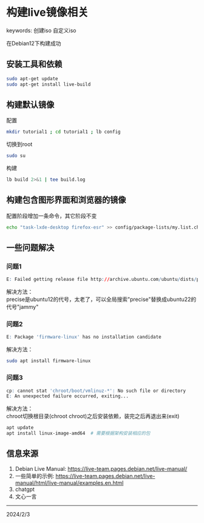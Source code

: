 # 构建live镜像相关

keywords: 创建iso 自定义iso  

在Debian12下构建成功  


## 安装工具和依赖
```bash
sudo apt-get update
sudo apt-get install live-build
```


## 构建默认镜像
配置  
```bash
mkdir tutorial1 ; cd tutorial1 ; lb config
```

切换到root  
```bash
sudo su
```

构建  
```bash
lb build 2>&1 | tee build.log
```


## 构建包含图形界面和浏览器的镜像
配置阶段增加一条命令，其它阶段不变  
```bash
echo "task-lxde-desktop firefox-esr" >> config/package-lists/my.list.chroot
```


## 一些问题解决
### 问题1
```r
E: Failed getting release file http://archive.ubuntu.com/ubuntu/dists/precise/Release
```

解决方法：  
precise是ubuntu12的代号，太老了，可以全局搜索"precise"替换成ubuntu22的代号"jammy"  

### 问题2
```r
E: Package 'firmware-linux' has no installation candidate
```

解决方法：
```bash
sudo apt install firmware-linux
```

### 问题3
```r
cp: cannot stat 'chroot/boot/vmlinuz-*': No such file or directory
E: An unexpected failure occurred, exiting...
```

解决方法：  
chroot切换根目录(chroot chroot)之后安装依赖，装完之后再退出来(exit)  
```bash
apt update
apt install linux-image-amd64  # 需要根据架构安装相应的包
```


## 信息来源
1. Debian Live Manual: https://live-team.pages.debian.net/live-manual/
2. 一些简单的示例: https://live-team.pages.debian.net/live-manual/html/live-manual/examples.en.html
3. chatgpt
4. 文心一言


---
2024/2/3  
